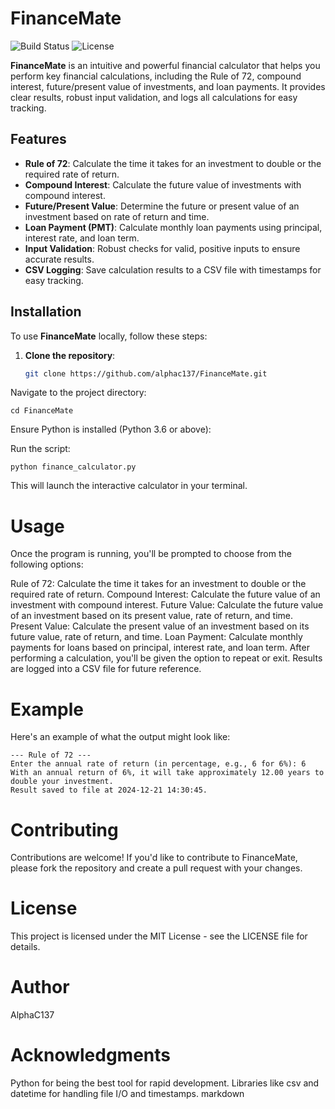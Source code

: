 # FinanceMate
![Build Status](https://img.shields.io/badge/build-passing-brightgreen)
![License](https://img.shields.io/badge/license-MIT-blue)

**FinanceMate** is an intuitive and powerful financial calculator that helps you perform key financial calculations, including the Rule of 72, compound interest, future/present value of investments, and loan payments. It provides clear results, robust input validation, and logs all calculations for easy tracking.

## Features

- **Rule of 72**: Calculate the time it takes for an investment to double or the required rate of return.
- **Compound Interest**: Calculate the future value of investments with compound interest.
- **Future/Present Value**: Determine the future or present value of an investment based on rate of return and time.
- **Loan Payment (PMT)**: Calculate monthly loan payments using principal, interest rate, and loan term.
- **Input Validation**: Robust checks for valid, positive inputs to ensure accurate results.
- **CSV Logging**: Save calculation results to a CSV file with timestamps for easy tracking.

## Installation

To use **FinanceMate** locally, follow these steps:

1. **Clone the repository**:

   ```bash
   git clone https://github.com/alphac137/FinanceMate.git

Navigate to the project directory:
```
cd FinanceMate
```
Ensure Python is installed (Python 3.6 or above):


Run the script:

```
python finance_calculator.py
```
This will launch the interactive calculator in your terminal.

# Usage

Once the program is running, you'll be prompted to choose from the following options:

Rule of 72: Calculate the time it takes for an investment to double or the required rate of return.
Compound Interest: Calculate the future value of an investment with compound interest.
Future Value: Calculate the future value of an investment based on its present value, rate of return, and time.
Present Value: Calculate the present value of an investment based on its future value, rate of return, and time.
Loan Payment: Calculate monthly payments for loans based on principal, interest rate, and loan term.
After performing a calculation, you'll be given the option to repeat or exit. Results are logged into a CSV file for future reference.

# Example

Here's an example of what the output might look like:
```
--- Rule of 72 ---
Enter the annual rate of return (in percentage, e.g., 6 for 6%): 6
With an annual return of 6%, it will take approximately 12.00 years to double your investment.
Result saved to file at 2024-12-21 14:30:45.
```
# Contributing

Contributions are welcome! If you'd like to contribute to FinanceMate, please fork the repository and create a pull request with your changes.

# License
This project is licensed under the MIT License - see the LICENSE file for details.

# Author
AlphaC137

# Acknowledgments

Python for being the best tool for rapid development.
Libraries like csv and datetime for handling file I/O and timestamps.
markdown
